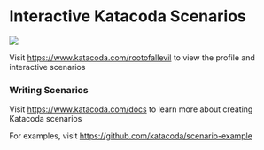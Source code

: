 # Interactive Katacoda Scenarios

[![](http://shields.katacoda.com/katacoda/rootofallevil/count.svg)](https://www.katacoda.com/rootofallevil "Get your profile on Katacoda.com")

Visit https://www.katacoda.com/rootofallevil to view the profile and interactive scenarios

### Writing Scenarios
Visit https://www.katacoda.com/docs to learn more about creating Katacoda scenarios

For examples, visit https://github.com/katacoda/scenario-example
